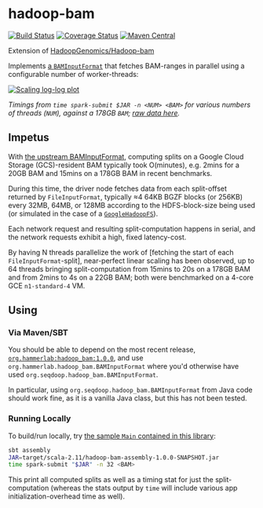 # hadoop-bam
[![Build Status](https://travis-ci.org/hammerlab/hadoop-bam.svg?branch=master)](https://travis-ci.org/hammerlab/hadoop-bam)
[![Coverage Status](https://coveralls.io/repos/github/hammerlab/hadoop-bam/badge.svg?branch=master)](https://coveralls.io/github/hammerlab/hadoop-bam?branch=master)
[![Maven Central](https://img.shields.io/maven-central/v/org.hammerlab/hadoop-bam_2.11.svg?maxAge=600)](http://search.maven.org/#search%7Cga%7C1%7Chadoop-bam)

Extension of [HadoopGenomics/Hadoop-bam](https://github.com/HadoopGenomics/Hadoop-BAM)

Implements [a `BAMInputFormat`](src/main/scala/org/hammerlab/hadoop_bam/BAMInputFormat.scala) that fetches BAM-ranges in parallel using a configurable number of worker-threads:

[![Scaling log-log plot](https://cl.ly/3C0k2Y203U0i/image%20(22).png)](https://docs.google.com/a/hammerlab.org/spreadsheets/d/11c6T-HxR7bMdPOeS6l3n4klBuC9PhgrR5JcSg2qa_H4/edit?usp=sharing)

*Timings from `time spark-submit $JAR -n <NUM> <BAM>` for various numbers of threads (`NUM`), against a 178GB `BAM`; [raw data here](https://docs.google.com/spreadsheets/d/11c6T-HxR7bMdPOeS6l3n4klBuC9PhgrR5JcSg2qa_H4/edit#gid=1917204057).*

## Impetus

With [the upstream BAMInputFormat](https://github.com/HadoopGenomics/Hadoop-BAM/blob/7.8.0/src/main/java/org/seqdoop/hadoop_bam/BAMInputFormat.java), computing splits on a Google Cloud Storage (GCS)-resident BAM typically took O(minutes), e.g. 2mins for a 20GB BAM and 15mins on a 178GB BAM in recent benchmarks.

During this time, the driver node fetches data from each split-offset returned by `FileInputFormat`, typically ≈4 64KB BGZF blocks (or 256KB) every 32MB, 64MB, or 128MB according to the HDFS-block-size being used (or simulated in the case of a [`GoogleHadoopFS`](https://github.com/GoogleCloudPlatform/bigdata-interop/blob/v1.6.1/gcs/src/main/java/com/google/cloud/hadoop/fs/gcs/GoogleHadoopFS.java)). 

Each network request and resulting split-computation happens in serial, and the network requests exhibit a high, fixed latency-cost.
 
By having N threads parallelize the work of [fetching the start of each `FileInputFormat`-split], near-perfect linear scaling has been observed, up to 64 threads bringing split-computation from 15mins to 20s on a 178GB BAM and from 2mins to 4s on a 22GB BAM; both were benchmarked on a 4-core GCE `n1-standard-4` VM.

## Using

### Via Maven/SBT
You should be able to depend on the most recent release, [`org.hammerlab:hadoop_bam:1.0.0`](https://oss.sonatype.org/content/repositories/releases/org/hammerlab/hadoop-bam_2.11/1.0.0/), and use `org.hammerlab.hadoop_bam.BAMInputFormat` where you'd otherwise have used `org.seqdoop.hadoop_bam.BAMInputFormat`.

In particular, using `org.seqdoop.hadoop_bam.BAMInputFormat` from Java code should work fine, as it is a vanilla Java class, but this has not been tested.

### Running Locally
To build/run locally, try [the sample `Main` contained in this library](src/main/scala/org/hammerlab/hadoop_bam/Main.scala):

```bash
sbt assembly
JAR=target/scala-2.11/hadoop-bam-assembly-1.0.0-SNAPSHOT.jar
time spark-submit "$JAR" -n 32 <BAM>
```

This print all computed splits as well as a timing stat for just the split-computation (whereas the stats output by `time` will include various app initialization-overhead time as well).


